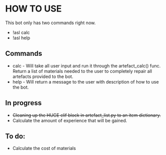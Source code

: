 # HOW TO USE

This bot only has two commands right now. 
- !asl calc
- !asl help

## Commands
- calc - Will take all user input and run it through the artefact_calc() func. Return a list of materials needed to the user to completely repair all artefacts provided to the bot.
- help - Will return a message to the user with description of how to use the bot.

## In progress
- ~~Cleaning up the HUGE elif block in artefact_list.py to an item dictionary.~~
- Calculate the amount of experience that will be gained.

## To do:
- Calculate the cost of materials
